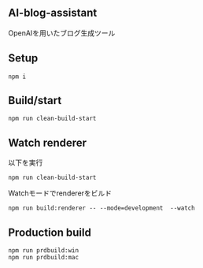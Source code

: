 ## AI-blog-assistant
OpenAIを用いたブログ生成ツール

## Setup
```
npm i
```

## Build/start
```
npm run clean-build-start
```

## Watch renderer
以下を実行
```
npm run clean-build-start
```

Watchモードでrendererをビルド
```
npm run build:renderer -- --mode=development  --watch
```

## Production build
```
npm run prdbuild:win
npm run prdbuild:mac
```
